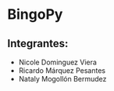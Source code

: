 # BingoPy
## Integrantes:

* Nicole Dominguez Viera
* Ricardo Márquez Pesantes
* Nataly Mogollón Bermudez

